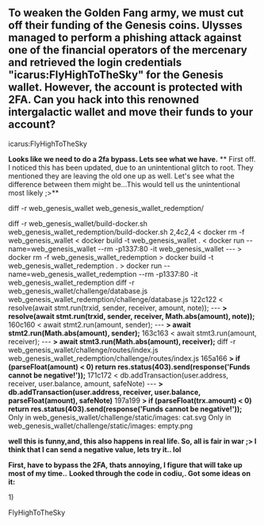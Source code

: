 


## To weaken the Golden Fang army, we must cut off their funding of the Genesis coins. Ulysses managed to perform a phishing attack against one of the financial operators of the mercenary and retrieved the login credentials "icarus:FlyHighToTheSky" for the Genesis wallet. However, the account is protected with 2FA. Can you hack into this renowned intergalactic wallet and move their funds to your account? 



icarus:FlyHighToTheSky

**Looks like we need to do a 2fa bypass\.  Lets see what we have\.**
**
First off\. I noticed this has been updated, due to an unintentional glitch to root\.  They mentioned they are leaving the old one up as well\.  Let's see what the difference between them might be\.\.\.This would tell us the unintentional most likely ;\>**

diff \-r web\_genesis\_wallet web\_genesis\_wallet\_redemption/

diff \-r web\_genesis\_wallet/build\-docker\.sh web\_genesis\_wallet\_redemption/build\-docker\.sh
2,4c2,4
\< docker rm \-f web\_genesis\_wallet
\< docker build \-t web\_genesis\_wallet \.
\< docker run \-\-name=web\_genesis\_wallet \-\-rm \-p1337:80 \-it web\_genesis\_wallet
\-\-\-
\> docker rm \-f web\_genesis\_wallet\_redemption
\> docker build \-t web\_genesis\_wallet\_redemption \.
\> docker run \-\-name=web\_genesis\_wallet\_redemption \-\-rm \-p1337:80 \-it web\_genesis\_wallet\_redemption
diff \-r web\_genesis\_wallet/challenge/database\.js web\_genesis\_wallet\_redemption/challenge/database\.js
122c122
\< 				resolve\(await stmt\.run\(trxid, sender, receiver, amount, note\)\);
\-\-\-
**\> 				resolve\(await stmt\.run\(trxid, sender, receiver, Math\.abs\(amount\), note\)\);**
160c160
\< 				await stmt2\.run\(amount, sender\);
\-\-\-
**\> 				await stmt2\.run\(Math\.abs\(amount\), sender\);**
163c163
\< 				await stmt3\.run\(amount, receiver\);
\-\-\-
**\> 				await stmt3\.run\(Math\.abs\(amount\), receiver\);**
diff \-r web\_genesis\_wallet/challenge/routes/index\.js web\_genesis\_wallet\_redemption/challenge/routes/index\.js
165a166
**\> 			if \(parseFloat\(amount\) \< 0\) return res\.status\(403\)\.send\(response\('Funds cannot be negative\!'\)\);**
171c172
\< 			db\.addTransaction\(user\.address, receiver, user\.balance, amount, safeNote\)
\-\-\-
**\> 			db\.addTransaction\(user\.address, receiver, user\.balance, parseFloat\(amount\), safeNote\)**
197a199
**\> 					if \(parseFloat\(trx\.amount\) \< 0\) return res\.status\(403\)\.send\(response\('Funds cannot be negative\!'\)\);**
Only in web\_genesis\_wallet/challenge/static/images: cat\.svg
Only in web\_genesis\_wallet/challenge/static/images: empty\.png

**well this is funny,and, this also happens in real life\.  So, all is fair in war ;\>
I think that I can send a negative value, lets try it\.\. lol**

**First, have to bypass the 2FA, thats annoying, I figure that will take up most of my time\.\.**
**Looked through the code in codiu,\.  Got some ideas on it:**

1\) 





FlyHighToTheSky